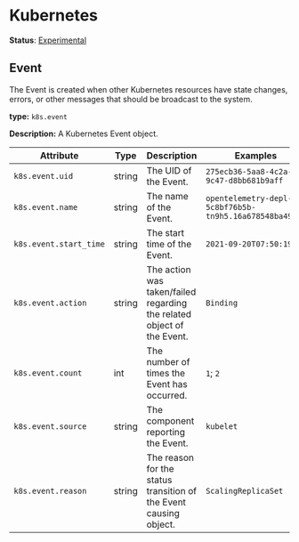 # Kubernetes

**Status**: [Experimental](../../document-status.md)

## Event

The Event is created when other Kubernetes resources have state changes,
errors, or other messages that should be broadcast to the system.

**type:** `k8s.event`

**Description:** A Kubernetes Event object.

<!-- semconv k8s.event -->
| Attribute  | Type | Description  | Examples  | Required |
|---|---|---|---|---|
| `k8s.event.uid` | string | The UID of the Event. | `275ecb36-5aa8-4c2a-9c47-d8bb681b9aff` | No |
| `k8s.event.name` | string | The name of the Event. | `opentelemetry-depl-5c8bf76b5b-tn9h5.16a678548ba4963c` | No |
| `k8s.event.start_time` | string | The start time of the Event. | `2021-09-20T07:50:19Z` | No |
| `k8s.event.action` | string | The action was taken/failed regarding the related object of the Event. | `Binding` | No |
| `k8s.event.count` | int | The number of times the Event has occurred. | `1`; `2` | No |
| `k8s.event.source` | string | The component reporting the Event. | `kubelet` | No |
| `k8s.event.reason` | string | The reason for the status transition of the Event causing object. | `ScalingReplicaSet` | No |
<!-- endsemconv -->
